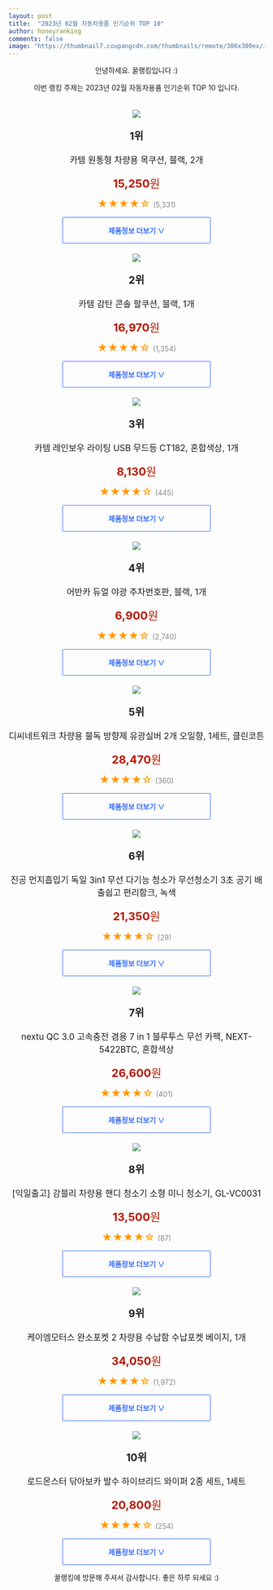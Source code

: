 ```yaml
---
layout: post
title:  "2023년 02월 자동차용품 인기순위 TOP 10"
author: honeyranking
comments: false
image: "https://thumbnail7.coupangcdn.com/thumbnails/remote/300x300ex/image/retail/images/562688638416617-5b9779ad-98db-4081-99ee-62995f482eb5.jpg"
---
```

<p style="text-align: center;">안녕하세요. 꿀랭킹입니다 :)</p>
<p style="text-align: center;">이번 랭킹 주제는 2023년 02월 자동차용품 인기순위 TOP 10 입니다.</p><center><img src="https://thumbnail7.coupangcdn.com/thumbnails/remote/300x300ex/image/retail/images/562688638416617-5b9779ad-98db-4081-99ee-62995f482eb5.jpg" style="margin-top:20px" /></center><p style="text-align: center; font-size: 20px"><b>1위</b></p><p style="text-align: center; font-size: 17px">카템 원통형 차량용 목쿠션, 블랙, 2개</p><p style="text-align: center;"><span style="color: #b61800; font-size: 22px;"><b>15,250</b>원</span></p><p style="text-align: center;"><span style="color: #ff9600; font-size: 20px;">★★★★☆ </span><span style="color: #878787;">(5,331)</span></p><center><a href="https://link.coupang.com/a/PTB0l"><div style="font-size: 14px; display: inline-block; padding: 15px 90px; color: #346aff; border-radius: 2px; border: 1px solid #346aff; cursor: pointer;"><b>제품정보 더보기 &or;</b></div></a></center><center><img src="https://thumbnail7.coupangcdn.com/thumbnails/remote/300x300ex/image/retail/images/795852833599337-fa0099be-df4e-4f50-ae1a-8095b0e3eb92.jpg" style="margin-top:20px" /></center><p style="text-align: center; font-size: 20px"><b>2위</b></p><p style="text-align: center; font-size: 17px">카템 감탄 콘솔 팔쿠션, 블랙, 1개</p><p style="text-align: center;"><span style="color: #b61800; font-size: 22px;"><b>16,970</b>원</span></p><p style="text-align: center;"><span style="color: #ff9600; font-size: 20px;">★★★★☆ </span><span style="color: #878787;">(1,354)</span></p><center><a href="https://link.coupang.com/a/PTB0m"><div style="font-size: 14px; display: inline-block; padding: 15px 90px; color: #346aff; border-radius: 2px; border: 1px solid #346aff; cursor: pointer;"><b>제품정보 더보기 &or;</b></div></a></center><center><img src="https://thumbnail6.coupangcdn.com/thumbnails/remote/300x300ex/image/retail/images/156018803878885-fbb087fd-8a3b-4cb7-834e-c0be52f4060b.jpg" style="margin-top:20px" /></center><p style="text-align: center; font-size: 20px"><b>3위</b></p><p style="text-align: center; font-size: 17px">카템 레인보우 라이팅 USB 무드등 CT182, 혼합색상, 1개</p><p style="text-align: center;"><span style="color: #b61800; font-size: 22px;"><b>8,130</b>원</span></p><p style="text-align: center;"><span style="color: #ff9600; font-size: 20px;">★★★★☆ </span><span style="color: #878787;">(445)</span></p><center><a href="https://link.coupang.com/a/PTB0o"><div style="font-size: 14px; display: inline-block; padding: 15px 90px; color: #346aff; border-radius: 2px; border: 1px solid #346aff; cursor: pointer;"><b>제품정보 더보기 &or;</b></div></a></center><center><img src="https://thumbnail9.coupangcdn.com/thumbnails/remote/300x300ex/image/retail/images/125434225808486-d37abbb2-798d-4b0e-88a4-34c97b1cb901.jpg" style="margin-top:20px" /></center><p style="text-align: center; font-size: 20px"><b>4위</b></p><p style="text-align: center; font-size: 17px">어반카 듀얼 야광 주차번호판, 블랙, 1개</p><p style="text-align: center;"><span style="color: #b61800; font-size: 22px;"><b>6,900</b>원</span></p><p style="text-align: center;"><span style="color: #ff9600; font-size: 20px;">★★★★☆ </span><span style="color: #878787;">(2,740)</span></p><center><a href="https://link.coupang.com/a/PTB0r"><div style="font-size: 14px; display: inline-block; padding: 15px 90px; color: #346aff; border-radius: 2px; border: 1px solid #346aff; cursor: pointer;"><b>제품정보 더보기 &or;</b></div></a></center><center><img src="https://thumbnail6.coupangcdn.com/thumbnails/remote/300x300ex/image/retail/images/544482690705789-1e20696b-33b2-449f-93f9-a6b194e03594.jpg" style="margin-top:20px" /></center><p style="text-align: center; font-size: 20px"><b>5위</b></p><p style="text-align: center; font-size: 17px">디씨네트워크 차량용 불독 방향제 유광실버 2개 오일향, 1세트, 클린코튼</p><p style="text-align: center;"><span style="color: #b61800; font-size: 22px;"><b>28,470</b>원</span></p><p style="text-align: center;"><span style="color: #ff9600; font-size: 20px;">★★★★☆ </span><span style="color: #878787;">(360)</span></p><center><a href="https://link.coupang.com/a/PTB0s"><div style="font-size: 14px; display: inline-block; padding: 15px 90px; color: #346aff; border-radius: 2px; border: 1px solid #346aff; cursor: pointer;"><b>제품정보 더보기 &or;</b></div></a></center><center><img src="https://thumbnail9.coupangcdn.com/thumbnails/remote/300x300ex/image/vendor_inventory/908d/7a044c57c6400c229de8ff0e396844eaf890a90f65dd78c483ab9a4560ce.png" style="margin-top:20px" /></center><p style="text-align: center; font-size: 20px"><b>6위</b></p><p style="text-align: center; font-size: 17px">진공 먼지흡입기 독일 3in1 무선 다기능 청소가 무선청소기 3초 공기 배출쉽고 편리함크, 녹색</p><p style="text-align: center;"><span style="color: #b61800; font-size: 22px;"><b>21,350</b>원</span></p><p style="text-align: center;"><span style="color: #ff9600; font-size: 20px;">★★★★☆ </span><span style="color: #878787;">(29)</span></p><center><a href="https://link.coupang.com/a/PTB0t"><div style="font-size: 14px; display: inline-block; padding: 15px 90px; color: #346aff; border-radius: 2px; border: 1px solid #346aff; cursor: pointer;"><b>제품정보 더보기 &or;</b></div></a></center><center><img src="https://thumbnail7.coupangcdn.com/thumbnails/remote/300x300ex/image/retail/images/3657701384522279-57f738d0-9815-40fc-af93-c0bc268c29f3.jpg" style="margin-top:20px" /></center><p style="text-align: center; font-size: 20px"><b>7위</b></p><p style="text-align: center; font-size: 17px">nextu QC 3.0 고속충전 겸용 7 in 1 블루투스 무선 카팩, NEXT-5422BTC, 혼합색상</p><p style="text-align: center;"><span style="color: #b61800; font-size: 22px;"><b>26,600</b>원</span></p><p style="text-align: center;"><span style="color: #ff9600; font-size: 20px;">★★★★☆ </span><span style="color: #878787;">(401)</span></p><center><a href="https://link.coupang.com/a/PTB0u"><div style="font-size: 14px; display: inline-block; padding: 15px 90px; color: #346aff; border-radius: 2px; border: 1px solid #346aff; cursor: pointer;"><b>제품정보 더보기 &or;</b></div></a></center><center><img src="https://thumbnail10.coupangcdn.com/thumbnails/remote/300x300ex/image/vendor_inventory/dd29/6915dae1d7880d3e12336169f26e435571558558e40b99ba7ce3305147b5.jpg" style="margin-top:20px" /></center><p style="text-align: center; font-size: 20px"><b>8위</b></p><p style="text-align: center; font-size: 17px">[익일출고] 강블리 차량용 핸디 청소기 소형 미니 청소기, GL-VC0031</p><p style="text-align: center;"><span style="color: #b61800; font-size: 22px;"><b>13,500</b>원</span></p><p style="text-align: center;"><span style="color: #ff9600; font-size: 20px;">★★★★☆ </span><span style="color: #878787;">(87)</span></p><center><a href="https://link.coupang.com/a/PTB0w"><div style="font-size: 14px; display: inline-block; padding: 15px 90px; color: #346aff; border-radius: 2px; border: 1px solid #346aff; cursor: pointer;"><b>제품정보 더보기 &or;</b></div></a></center><center><img src="https://thumbnail6.coupangcdn.com/thumbnails/remote/300x300ex/image/retail/images/86059929614457-9b1d744b-5059-4648-be3d-054b14231ce6.jpg" style="margin-top:20px" /></center><p style="text-align: center; font-size: 20px"><b>9위</b></p><p style="text-align: center; font-size: 17px">케이엠모터스 완소포켓 2 차량용 수납함 수납포켓 베이지, 1개</p><p style="text-align: center;"><span style="color: #b61800; font-size: 22px;"><b>34,050</b>원</span></p><p style="text-align: center;"><span style="color: #ff9600; font-size: 20px;">★★★★☆ </span><span style="color: #878787;">(1,972)</span></p><center><a href="https://link.coupang.com/a/PTB0x"><div style="font-size: 14px; display: inline-block; padding: 15px 90px; color: #346aff; border-radius: 2px; border: 1px solid #346aff; cursor: pointer;"><b>제품정보 더보기 &or;</b></div></a></center><center><img src="https://thumbnail9.coupangcdn.com/thumbnails/remote/300x300ex/image/rs_quotation_api/e3k7dwys/fedd8cc90f594b2399ee2a5bbe025545.jpg" style="margin-top:20px" /></center><p style="text-align: center; font-size: 20px"><b>10위</b></p><p style="text-align: center; font-size: 17px">로드몬스터 닦아보카 발수 하이브리드 와이퍼 2종 세트, 1세트</p><p style="text-align: center;"><span style="color: #b61800; font-size: 22px;"><b>20,800</b>원</span></p><p style="text-align: center;"><span style="color: #ff9600; font-size: 20px;">★★★★☆ </span><span style="color: #878787;">(254)</span></p><center><a href="https://link.coupang.com/a/PTB0y"><div style="font-size: 14px; display: inline-block; padding: 15px 90px; color: #346aff; border-radius: 2px; border: 1px solid #346aff; cursor: pointer;"><b>제품정보 더보기 &or;</b></div></a></center><p style="text-align: center;">꿀랭킹에 방문해 주셔서 감사합니다. 좋은 하루 되세요 :)</p>